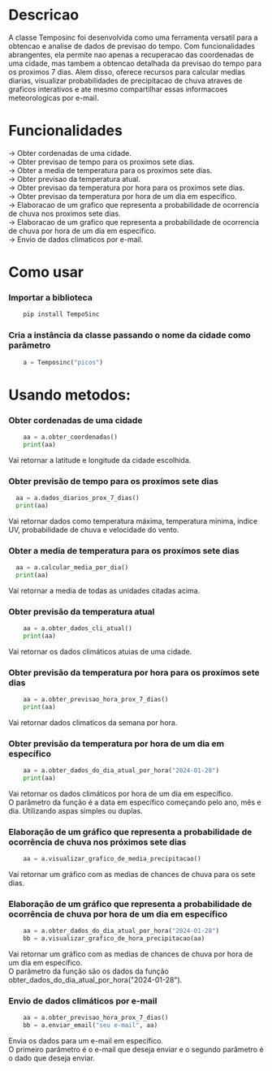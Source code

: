 # Descricao  
A classe Temposinc foi desenvolvida como uma ferramenta versatil para a obtencao e analise de dados de previsao do tempo. Com funcionalidades abrangentes, ela permite nao apenas a recuperacao das coordenadas de uma cidade, mas tambem a obtencao detalhada da previsao do tempo para os proximos 7 dias. Alem disso, oferece recursos para calcular medias diarias, visualizar probabilidades de precipitacao de chuva atraves de graficos interativos e ate mesmo compartilhar essas informacoes meteorologicas por e-mail.  

# Funcionalidades  
-> Obter cordenadas de uma cidade.  
-> Obter previsao de tempo para os proximos sete dias.  
-> Obter a media de temperatura para os proximos sete dias.   
-> Obter previsao da temperatura atual.  
-> Obter previsao da temperatura por hora para os proxímos sete dias.  
-> Obter previsao da temperatura por hora de um dia em especifico.  
-> Elaboracao de um grafico que representa a probabilidade de ocorrencia de chuva nos proximos sete dias.  
-> Elaboracao de um grafico que representa a probabilidade de ocorrencia de chuva por hora de um dia em especifico.  
-> Envio de dados climaticos por e-mail.  

# Como usar  
### Importar a biblioteca <br>  
```python
    pip install TempoSinc
```

### Cria a instância da classe passando o nome da cidade como parâmetro 
```python
    a = Temposinc("picos")
```

# Usando metodos:  
### Obter cordenadas de uma cidade  
```python
    aa = a.obter_coordenadas()
    print(aa)
```
Vai retornar a latitude e longitude da cidade escolhida.  

### Obter previsão de tempo para os proxímos sete dias
```python
  aa = a.dados_diarios_prox_7_dias()
  print(aa)
```
Vai retornar dados como temperatura máxima, temperatura minima, indice UV, probabilidade de chuva e velocidade do vento.  

### Obter a media de temperatura para os proxímos sete dias  
```python
  aa = a.calcular_media_por_dia()
  print(aa)
```
Vai retornar a media de todas as unidades citadas acima.  

### Obter previsão da temperatura atual   
```python
    aa = a.obter_dados_cli_atual()
    print(aa)
```
Vai retornar os dados climáticos atuias de uma cidade. 

### Obter previsão da temperatura por hora para os proxímos sete dias  
```python
    aa = a.obter_previsao_hora_prox_7_dias()
    print(aa)
```
Vai retornar dados climaticos da semana por hora.  

### Obter previsão da temperatura por hora de um dia em específico  
```python
    aa = a.obter_dados_do_dia_atual_por_hora("2024-01-28")
    print(aa)
```
Vai retornar os dados climáticos por hora de um dia em específico.  
O parâmetro da função é a data em específico começando pelo ano, mês e dia. Utilizando aspas simples ou duplas.  

### Elaboração de um gráfico que representa a probabilidade de ocorrência de chuva nos próximos sete dias  
```python
    aa = a.visualizar_grafico_de_media_precipitacao()
```
Vai retornar um gráfico com as medias de chances de chuva para os sete dias.  

### Elaboração de um gráfico que representa a probabilidade de ocorrência de chuva por hora de um dia em específico  
```python
    aa = a.obter_dados_do_dia_atual_por_hora("2024-01-28")
    bb = a.visualizar_grafico_de_hora_precipitacao(aa)
```
Vai retornar um gráfico com as medias de chances de chuva por hora de um dia em específico.  
O parâmetro da função são os dados da função obter_dados_do_dia_atual_por_hora("2024-01-28"). 
 
### Envio de dados climáticos por e-mail  
```python
    aa = a.obter_previsao_hora_prox_7_dias()
    bb = a.enviar_email("seu e-mail", aa)
```
Envia os dados para um e-mail em específico.  
O primeiro parâmetro é o e-mail que deseja enviar e o segundo parâmetro é o dado que deseja enviar.
